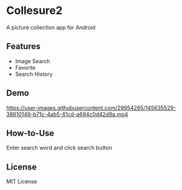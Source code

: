 # Collesure2
A picture collection app for Android

## Features
- Image Search
- Favorite
- Search History

## Demo
https://user-images.githubusercontent.com/29954265/145635529-38610149-b71c-4ab5-81cd-a684c0d42d9a.mp4

## How-to-Use
Enter search word and click search button

## License
MIT License
